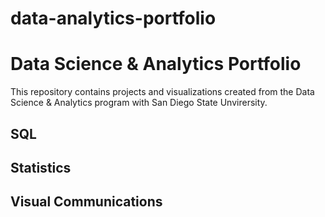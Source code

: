 # data-analytics-portfolio
# Data Science & Analytics Portfolio
This repository contains projects and visualizations created from the Data Science & Analytics program with San Diego State Unvirersity.
## SQL
## Statistics
## Visual Communications
